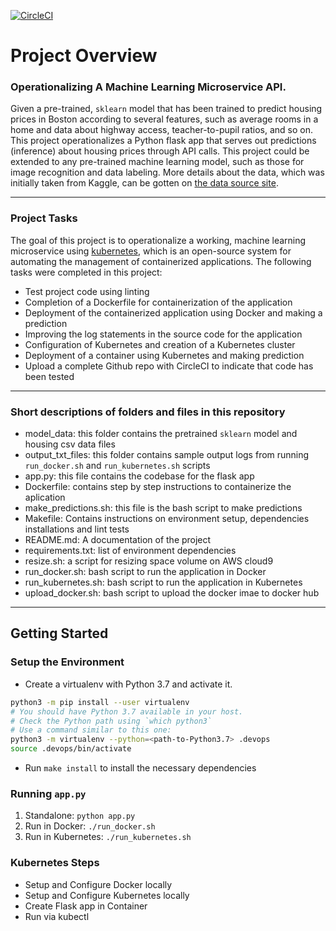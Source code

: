 [![CircleCI](https://dl.circleci.com/status-badge/img/gh/abuhanaan/ndProject4-ml-microservice-k8s/tree/main.svg?style=svg)](https://dl.circleci.com/status-badge/redirect/gh/abuhanaan/ndProject4-ml-microservice-k8s/tree/main)
# Project Overview

### Operationalizing A Machine Learning Microservice API. 

Given a pre-trained, `sklearn` model that has been trained to predict housing prices in Boston according to several features, such as average rooms in a home and data about highway access, teacher-to-pupil ratios, and so on. This project operationalizes a Python flask app that serves out predictions (inference) about housing prices through API calls. This project could be extended to any pre-trained machine learning model, such as those for image recognition and data labeling.
More details about the data, which was initially taken from Kaggle, can be gotten on [the data source site](https://www.kaggle.com/c/boston-housing). 
___

### Project Tasks

The goal of this project is to operationalize a working, machine learning microservice using [kubernetes](https://kubernetes.io/), which is an open-source system for automating the management of containerized applications. The following tasks were completed in this project:
* Test project code using linting
* Completion of a Dockerfile for containerization of the application
* Deployment of the containerized application using Docker and making a prediction
* Improving the log statements in the source code for the application
* Configuration of Kubernetes and creation of a Kubernetes cluster
* Deployment of a container using Kubernetes and making prediction
* Upload a complete Github repo with CircleCI to indicate that code has been tested
---

### Short descriptions of folders and files in this repository

* model_data: this folder contains the pretrained `sklearn` model and housing csv data files
* output_txt_files: this folder contains sample output logs from running `run_docker.sh` and `run_kubernetes.sh` scripts
* app.py: this file contains the codebase for the flask app
* Dockerfile: contains step by step instructions to containerize the aplication
* make_predictions.sh: this file is the bash script to make predictions
* Makefile: Contains instructions on environment setup, dependencies installations and lint tests
* README.md: A documentation of the project
* requirements.txt: list of environment dependencies
* resize.sh: a script for resizing space volume on AWS cloud9
* run_docker.sh: bash script to run the application in Docker
* run_kubernetes.sh: bash script to run the application in Kubernetes
* upload_docker.sh: bash script to upload the docker imae to docker hub
___


## Getting Started

### Setup the Environment

* Create a virtualenv with Python 3.7 and activate it.
```bash
python3 -m pip install --user virtualenv
# You should have Python 3.7 available in your host. 
# Check the Python path using `which python3`
# Use a command similar to this one:
python3 -m virtualenv --python=<path-to-Python3.7> .devops
source .devops/bin/activate
```
* Run `make install` to install the necessary dependencies

### Running `app.py`

1. Standalone:  `python app.py`
2. Run in Docker:  `./run_docker.sh`
3. Run in Kubernetes:  `./run_kubernetes.sh`

### Kubernetes Steps

* Setup and Configure Docker locally
* Setup and Configure Kubernetes locally
* Create Flask app in Container
* Run via kubectl
